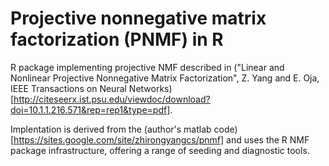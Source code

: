 # Projective nonnegative matrix factorization (PNMF) in R

R package implementing projective NMF described in ("Linear and Nonlinear Projective Nonnegative Matrix Factorization", Z. Yang and E. Oja, IEEE Transactions on Neural Networks)[http://citeseerx.ist.psu.edu/viewdoc/download?doi=10.1.1.216.571&rep=rep1&type=pdf].

Implentation is derived from the (author's matlab
code)[https://sites.google.com/site/zhirongyangcs/pnmf] and uses the R
NMF package infrastructure, offering a range of seeding and diagnostic tools.